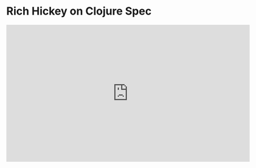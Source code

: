 # Rich Hickey on Clojure Spec

<center>
<iframe src="https://player.vimeo.com/video/195711510" width="640" height="360" frameborder="0" webkitallowfullscreen mozallowfullscreen allowfullscreen></iframe>
</center>
